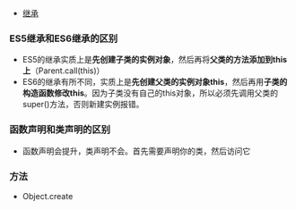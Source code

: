 - [继承](https://juejin.cn/post/6844903696111763470)
### ES5继承和ES6继承的区别
- ES5的继承实质上是**先创建子类的实例对象**，然后再将**父类的方法添加到this上**（Parent.call(this)）
- ES6的继承有所不同，实质上是**先创建父类的实例对象this**，然后再用**子类的构造函数修改this**。因为子类没有自己的this对象，所以必须先调用父类的super()方法，否则新建实例报错。
### 函数声明和类声明的区别
- 函数声明会提升，类声明不会。首先需要声明你的类，然后访问它

### 方法 
- Object.create